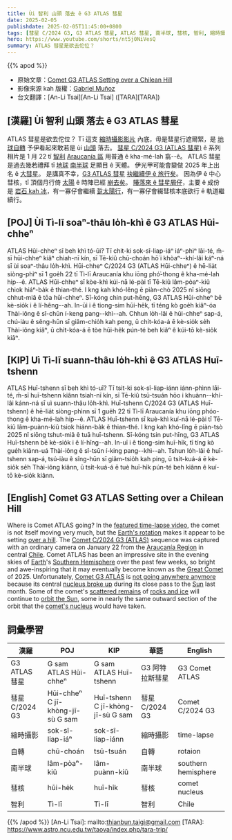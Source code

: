 ```yaml
---
title: Ùi 智利 山頭 落去 ê G3 ATLAS 彗星
date: 2025-02-05
publishdate: 2025-02-05T11:45:00+0800
tags: [彗星 C/2024 G3, G3 ATLAS 彗星, ATLAS 彗星, 南半球, 彗核, 智利, 縮時攝影, 自轉]
hero: https://www.youtube.com/shorts/nt5j0NiVesQ
summary: ATLAS 彗星是欲去佗位？
---
```


{{% apod %}}

- 原始文章：[Comet G3 ATLAS Setting over a Chilean Hill](https://apod.nasa.gov/apod/ap250205.html)
- 影像來源 kah 版權：[Gabriel Muñoz](https://www.instagram.com/gbelmm.ph)
- 台文翻譯：[An-Li Tsai][An-Li Tsai] ([TARA][TARA])

## [漢羅] Ùi 智利 山頭 落去 ê G3 ATLAS 彗星
ATLAS 彗星是欲去佗位？
Tī 這支 [縮時攝影影片][featured time-lapse video] 內底，毋是彗星行遮爾緊，是 [地球自轉][Earth's rotation] 予伊看起來敢若是 ùi [山頭][over a hill] 落去。
[彗星 C/2024 G3 (ATLAS 彗星)][Comet C/2024 G3 (ATLAS)] ê 系列相片是 1 月 22 tī [智利][Chile] [Araucanía 區][Araucanía Region] 用普通 ê kha-mé-lah 翕--ê。
ATLAS 彗星 是過去幾若禮拜 tī [地球][Earth] [南半球][Southern Hemisphere] 足顯目 ê 天體。
伊光甲可能會變做 2025 年上出名 ê [大彗星][Great Comet]。
是講真不幸，[G3 ATLAS 彗星][Comet G3 ATLAS] [袂繼續伊 ê 旅行矣][not going anywhere anymore]。
因為伊 ê 中心彗核，tī 頂個月行倚 [太陽][Sun] ê 時陣已經 [崩去矣][nucleus broke up]。
[賰落來 ê 彗星屑仔][scattered remains]，主要 ê 成份是 [岩石 kah 冰][rocks and ice]，有一寡仔會繼續 [踅太陽行][orbit the Sun]，有一寡仔會綴彗核本底欲行 ê 軌道繼續行。

## [POJ] Ùi Tì-lī soaⁿ-thâu lo̍h-khì ê G3 ATLAS Hūi-chheⁿ
ATLAS Hūi-chheⁿ sī beh khì tó-ūi?
Tī chit-ki sok-sî-liap-iáⁿ iáⁿ-phìⁿ lāi-té, m̄-sī hūi-chheⁿ kiâⁿ chiah-nī kín, sī Tē-kiû chū-choán hō͘ i khòaⁿ--khí-lâi káⁿ-ná sī ùi soaⁿ-thâu lo̍h-khì.
Hūi-chheⁿ C/2024 G3 (ATLAS Hūi-chheⁿ) ê hē-lia̍t siòng-phìⁿ sī 1 goe̍h 22 tī Tì-lī Araucanía khu iōng phó͘-thong ê kha-mé-lah hip--ê.
ATLAS Hūi-chheⁿ sī kòe-khì kúi-nā lé-pài tī Tē-kiû lâm-pòaⁿ-kiû chiok hiáⁿ-ba̍k ê thian-thé.
I kng kah khó-lêng ē piàn-chò 2025 nî siōng chhut-miâ ê tōa hūi-chheⁿ.
Sī-kóng chin put-hēng, G3 ATLAS Hūi-chheⁿ bē kè-sio̍k i ê lí-hêng--ah.
In-ūi i ê tiong-sim hūi-he̍k, tī téng kò goe̍h kiâⁿ-óa Thài-iông ê sî-chūn í-keng pang--khì--ah.
Chhun lo̍h-lâi ê hūi-chheⁿ sap-á, chú-iàu ê sêng-hūn sī giâm-chio̍h kah peng, ū chi̍t-kóa-á ē kè-sio̍k se̍h Thài-iông kiâⁿ, ū chi̍t-kóa-á ē tòe hūi-he̍k pún-té beh kiâⁿ ê kúi-tō kè-sio̍k kiâⁿ.

## [KIP] Uì Tì-lī suann-thâu lo̍h-khì ê G3 ATLAS Huī-tshenn
ATLAS Huī-tshenn sī beh khì tó-uī?
Tī tsit-ki sok-sî-liap-iánn iánn-phìnn lāi-té, m̄-sī huī-tshenn kiânn tsiah-nī kín, sī Tē-kiû tsū-tsuán hōo i khuànn--khí-lâi kánn-ná sī uì suann-thâu lo̍h-khì.
Huī-tshenn C/2024 G3 (ATLAS Huī-tshenn) ê hē-lia̍t siòng-phìnn sī 1 gue̍h 22 tī Tì-lī Araucanía khu iōng phóo-thong ê kha-mé-lah hip--ê.
ATLAS Huī-tshenn sī kuè-khì kuí-nā lé-pài tī Tē-kiû lâm-puànn-kiû tsiok hiánn-ba̍k ê thian-thé.
I kng kah khó-lîng ē piàn-tsò 2025 nî siōng tshut-miâ ê tuā huī-tshenn.
Sī-kóng tsin put-hīng, G3 ATLAS Huī-tshenn bē kè-sio̍k i ê lí-hîng--ah.
In-uī i ê tiong-sim huī-hi̍k, tī tíng kò gue̍h kiânn-uá Thài-iông ê sî-tsūn í-king pang--khì--ah.
Tshun lo̍h-lâi ê huī-tshenn sap-á, tsú-iàu ê sîng-hūn sī giâm-tsio̍h kah ping, ū tsi̍t-kuá-á ē kè-sio̍k se̍h Thài-iông kiânn, ū tsi̍t-kuá-á ē tuè huī-hi̍k pún-té beh kiânn ê kuí-tō kè-sio̍k kiânn.

## [English] Comet G3 ATLAS Setting over a Chilean Hill
Where is Comet ATLAS going?
In the [featured time-lapse video][featured time-lapse video], the comet is not itself moving very much, but the [Earth's rotation][Earth's rotation] makes it appear to be setting [over a hill][over a hill].
The [Comet C/2024 G3 (ATLAS)][Comet C/2024 G3 (ATLAS)] sequence was captured with an ordinary camera on January 22 from the [Araucanía Region][Araucanía Region] in central [Chile][Chile].
Comet ATLAS has been an impressive site in the evening skies of [Earth][Earth]'s [Southern Hemisphere][Southern Hemisphere] over the past few weeks, so bright and awe-inspiring that it may eventually become known as the [Great Comet][Great Comet] of 2025.
Unfortunately, [Comet G3 ATLAS][Comet G3 ATLAS] is [not going anywhere anymore][not going anywhere anymore] because its central [nucleus broke up][nucleus broke up] during its close pass to the [Sun][Sun] last month.
Some of the comet's [scattered remains][scattered remains] of [rocks and ice][rocks and ice] will continue to [orbit the Sun][orbit the Sun], some in nearly the same outward section of the orbit that the [comet's nucleus][comet's nucleus] would have taken.

## 詞彙學習
|漢羅|POJ|KIP|華語|English|
|-|-|-|-|-|
| G3 ATLAS 彗星 | G sam ATLAS Hūi-chheⁿ | G sam ATLAS Huī-tshenn | G3 阿特拉斯彗星 | G3 Comet ATLAS |
| 彗星 C/2024 G3 | Hūi-chheⁿ C jī-khòng-jī-sù G sam | Huī-tshenn C jī-khòng-jī-sù G sam | 彗星 C/2024 G3 | Comet C/2024 G3 |
| 縮時攝影 | sok-sî-liap-iáⁿ | sok-sî-liap-iánn | 縮時攝影 | time-lapse |
| 自轉 | chū-choán | tsū-tsuán | 自轉 | rotaion |
| 南半球 | lâm-pòaⁿ-kiû | lâm-puànn-kiû | 南半球 | southern hemisphere |
| 彗核 | hūi-he̍k | huī-hi̍k | 彗核 | comet nucleus |
| 智利 | Tì-lī | Tì-lī | 智利 | Chile |

{{% /apod %}}
[An-Li Tsai]: mailto:thianbun.taigi@gmail.com
[TARA]: https://www.astro.ncu.edu.tw/taova/index.php/tara-trip/

[copyright]: https://apod.nasa.gov/apod/fap/lib/about_apod.html#srapply
[License3]: https://creativecommons.org/licenses/by-nc-nd/3.0/
[License2]:https://creativecommons.org/licenses/by-nc-nd/2.0/

[featured time-lapse video]:https://www.instagram.com/p/DFdvObFxHO9/
[Earth's rotation]:https://apod.nasa.gov/apod/ap090909.html
[over a hill]:https://apod.nasa.gov/apod/ap210921.html
[Comet C/2024 G3 (ATLAS)]:https://en.wikipedia.org/wiki/C/2024_G3_(ATLAS)
[Araucanía Region]:https://youtu.be/6dVlY85KzpA
[Chile]:https://en.wikipedia.org/wiki/Chile
[Earth]:https://earthobservatory.nasa.gov/
[Southern Hemisphere]:https://en.wikipedia.org/wiki/Southern_Hemisphere
[Great Comet]:https://en.wikipedia.org/wiki/Great_comet
[Comet G3 ATLAS]:https://apod.nasa.gov/apod/ap250126.html
[not going anywhere anymore]:https://i.pinimg.com/originals/07/9c/3e/079c3ea0dce59cc171629800294b0f3d.jpg
[nucleus broke up]:https://skyandtelescope.org/astronomy-news/comet-atlas-caught-in-the-act-of-disintegration/
[Sun]:https://science.nasa.gov/sun/
[scattered remains]:https://apod.nasa.gov/apod/ap230903.html
[rocks and ice]:https://science.nasa.gov/solar-system/comets/
[orbit the Sun]:https://apod.nasa.gov/apod/ap240811.html
[comet's nucleus]:https://www.planetary.org/space-images/cometary-nuclei-to-scale
